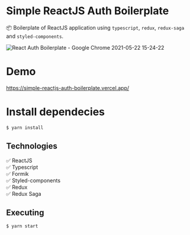 #  Simple ReactJS Auth Boilerplate
:package: Boilerplate of ReactJS application using `typescript`, `redux`, `redux-saga` and `styled-components`.

![React Auth Boilerplate - Google Chrome 2021-05-22 15-24-22](https://user-images.githubusercontent.com/34848657/119237288-6bf5ac00-bb12-11eb-811b-3aca2c0d135f.gif)


# Demo

https://simple-reactjs-auth-boilerplate.vercel.app/

# Install dependecies

```bash
$ yarn install
```

## Technologies

:white_check_mark: ReactJS\
:white_check_mark: Typescript\
:white_check_mark: Formik\
:white_check_mark: Styled-components\
:white_check_mark: Redux\
:white_check_mark: Redux Saga

## Executing

```bash
$ yarn start 
```

